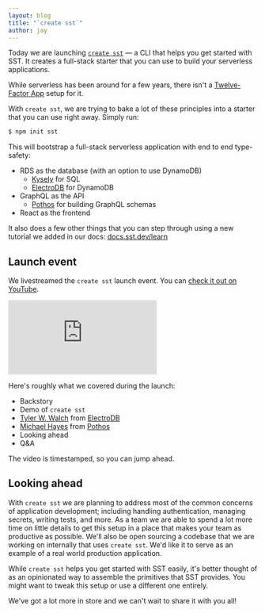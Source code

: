 ```yaml
---
layout: blog
title: "`create sst`"
author: jay
---
```


Today we are launching [`create sst`](https://github.com/serverless-stack/sst/tree/master/packages/create-sst) — a CLI that helps you get started with SST. It creates a full-stack starter that you can use to build your serverless applications.

While serverless has been around for a few years, there isn't a [Twelve-Factor App](https://12factor.net) setup for it.

With `create sst`, we are trying to bake a lot of these principles into a starter that you can use right away. Simply run:

```bash
$ npm init sst
```

This will bootstrap a full-stack serverless application with end to end type-safety:

- RDS as the database (with an option to use DynamoDB)
  - [Kysely](https://github.com/koskimas/kysely) for SQL
  - [ElectroDB](https://github.com/tywalch/electrodb) for DynamoDB
- GraphQL as the API
  - [Pothos](https://pothos-graphql.dev) for building GraphQL schemas
- React as the frontend

It also does a few other things that you can step through using a new tutorial we added in our docs: [docs.sst.dev/learn](https://docs.sst.dev/learn/)

## Launch event

We livestreamed the `create sst` launch event. You can [check it out on YouTube](https://www.youtube.com/watch?v=wBTDkLIyMhw).

<div class="youtube-container">
  <iframe src="https://www.youtube-nocookie.com/embed/wBTDkLIyMhw" frameborder="0" allow="accelerometer; autoplay; clipboard-write; encrypted-media; gyroscope; picture-in-picture" allowfullscreen></iframe>
</div>

Here's roughly what we covered during the launch:

- Backstory
- Demo of `create sst`
- [Tyler W. Walch](https://twitter.com/tinkertamper) from [ElectroDB](https://github.com/tywalch/electrodb)
- [Michael Hayes](https://twitter.com/yavascript) from [Pothos](https://pothos-graphql.dev)
- Looking ahead
- Q&A

The video is timestamped, so you can jump ahead.


## Looking ahead

With `create sst` we are planning to address most of the common concerns of application development; including handling authentication, managing secrets, writing tests, and more. As a team we are able to spend a lot more time on little details to get this setup in a place that makes your team as productive as possible. We'll also be open sourcing a codebase that we are working on internally that uses `create sst`. We'd like it to serve as an example of a real world production application.

While `create sst` helps you get started with SST easily, it's better thought of as an opinionated way to assemble the primitives that SST provides. You might want to tweak this setup or use a different one entirely.

We've got a lot more in store and we can't wait to share it with you all!
